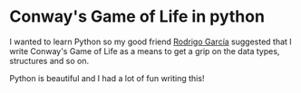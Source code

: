 # Conway's Game of Life in python

I wanted to learn Python so my good friend [Rodrigo García](https://github.com/rgarcia-herrera) suggested that I write Conway's Game of Life as a means to get a grip on the data types, structures and so on.

Python is beautiful and I had a lot of fun writing this!
